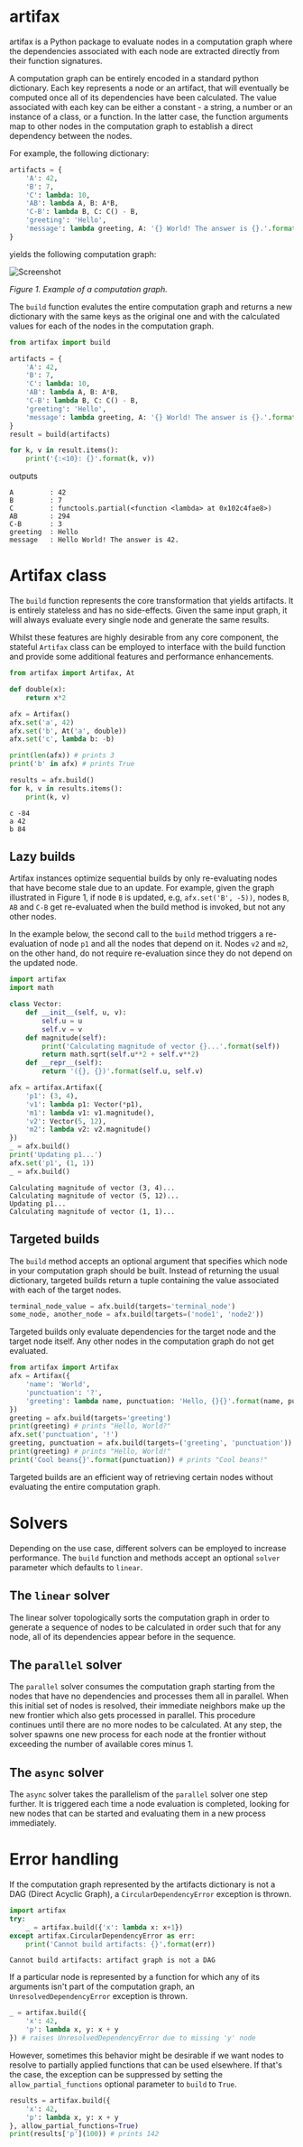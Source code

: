 # artifax

artifax is a Python package to evaluate nodes in a computation graph where
the dependencies associated with each node are extracted directly from their
function signatures.

A computation graph can be entirely encoded in a standard python dictionary.
Each key represents a node or an artifact, that will eventually be computed
once all of its dependencies have been calculated. The value associated with
each key can be either a constant - a string, a number or an instance of a class,
or a function. In the latter case, the function arguments map to other nodes
in the computation graph to establish a direct dependency between the nodes.

For example, the following dictionary:

```python
artifacts = {
    'A': 42,
    'B': 7,
    'C': lambda: 10,
    'AB': lambda A, B: A*B,
    'C-B': lambda B, C: C() - B,
    'greeting': 'Hello',
    'message': lambda greeting, A: '{} World! The answer is {}.'.format(greeting, A)
}
```
yields the following computation graph:

![Screenshot](sample-dag.png)
<div style="font-style:italic">Figure 1. Example of a computation graph.</div>

The `build` function evalutes the entire computation graph and returns a new dictionary
with the same keys as the original one and with the calculated values for each of the nodes
in the computation graph.

```python
from artifax import build

artifacts = {
    'A': 42,
    'B': 7,
    'C': lambda: 10,
    'AB': lambda A, B: A*B,
    'C-B': lambda B, C: C() - B,
    'greeting': 'Hello',
    'message': lambda greeting, A: '{} World! The answer is {}.'.format(greeting, A)
}
result = build(artifacts)

for k, v in result.items():
    print('{:<10}: {}'.format(k, v))
```
outputs
```shell
A         : 42
B         : 7
C         : functools.partial(<function <lambda> at 0x102c4fae8>)
AB        : 294
C-B       : 3
greeting  : Hello
message   : Hello World! The answer is 42.
```

# Artifax class

The `build` function represents the core transformation that yields artifacts.
It is entirely stateless and has no side-effects. Given the same input graph, it will always
evaluate every single node and generate the same results.

Whilst these features are highly desirable from any core component, the stateful `Artifax`
class can be employed to interface with the build function and provide some additional features
and performance enhancements.

```python
from artifax import Artifax, At

def double(x):
    return x*2

afx = Artifax()
afx.set('a', 42)
afx.set('b', At('a', double))
afx.set('c', lambda b: -b)

print(len(afx)) # prints 3
print('b' in afx) # prints True

results = afx.build()
for k, v in results.items():
    print(k, v)
```
```
c -84
a 42
b 84
```
## Lazy builds

Artifax instances optimize sequential builds by only re-evaluating nodes that
have become stale due to an update. For example, given the graph illustrated in
Figure 1, if node `B` is updated, e.g, `afx.set('B', -5))`, nodes `B`, `AB` and
`C-B` get re-evaluated when the build method is invoked, but not any other
nodes.

In the example below, the second call to the `build` method triggers a
re-evaluation of node `p1` and all the nodes that depend on it. Nodes `v2` and
`m2`, on the other hand, do not require re-evaluation since they do not depend
on the updated node.

```python
import artifax
import math

class Vector:
    def __init__(self, u, v):
        self.u = u
        self.v = v
    def magnitude(self):
        print('Calculating magnitude of vector {}...'.format(self))
        return math.sqrt(self.u**2 + self.v**2)
    def __repr__(self):
        return '({}, {})'.format(self.u, self.v)

afx = artifax.Artifax({
    'p1': (3, 4),
    'v1': lambda p1: Vector(*p1),
    'm1': lambda v1: v1.magnitude(),
    'v2': Vector(5, 12),
    'm2': lambda v2: v2.magnitude()
})
_ = afx.build()
print('Updating p1...')
afx.set('p1', (1, 1))
_ = afx.build()
```

```
Calculating magnitude of vector (3, 4)...
Calculating magnitude of vector (5, 12)...
Updating p1...
Calculating magnitude of vector (1, 1)...
```

## Targeted builds
The `build` method accepts an optional argument that specifies which node in
your computation graph should be built. Instead of returning the usual dictionary,
targeted builds return a tuple containing the value associated with each of the
target nodes.

```python
terminal_node_value = afx.build(targets='terminal_node')
some_node, another_node = afx.build(targets=('node1', 'node2'))

```

Targeted builds only evaluate dependencies for the target node and the target node itself.
Any other nodes in the computation graph do not get evaluated.

```python
from artifax import Artifax
afx = Artifax({
    'name': 'World',
    'punctuation': '?',
    'greeting': lambda name, punctuation: 'Hello, {}{}'.format(name, punctuation),
})
greeting = afx.build(targets='greeting')
print(greeting) # prints "Hello, World?"
afx.set('punctuation', '!')
greeting, punctuation = afx.build(targets=('greeting', 'punctuation'))
print(greeting) # prints "Hello, World!"
print('Cool beans{}'.format(punctuation)) # prints "Cool beans!"
```

Targeted builds are an efficient way of retrieving certain nodes without
evaluating the entire computation graph.

# Solvers

Depending on the use case, different solvers can be employed to increase performance.
The `build` function and methods accept an optional `solver` parameter which defaults to
`linear`.

## The `linear` solver

The linear solver topologically sorts the computation graph in order to generate a sequence
of nodes to be calculated in order such that for any node, all of its dependencies appear
before in the sequence.

## The `parallel` solver

The `parallel` solver consumes the computation graph starting from the nodes that have
no dependencies and processes them all in parallel. When this initial set of nodes is resolved,
their immediate neighbors make up the new frontier which also gets processed in parallel.
This procedure continues until there are no more nodes to be calculated. At any step, the
solver spawns one new process for each node at the frontier without exceeding the number of
available cores minus 1.

## The `async` solver

The `async` solver takes the parallelism of the `parallel` solver one step further. It is triggered
each time a node evaluation is completed, looking for new nodes that can be started and evaluating
them in a new process immediately.

# Error handling

If the computation graph represented by the artifacts dictionary is not a DAG
(Direct Acyclic Graph), a `CircularDependencyError` exception is thrown.

```python
import artifax
try:
    _ = artifax.build({'x': lambda x: x+1})
except artifax.CircularDependencyError as err:
    print('Cannot build artifacts: {}'.format(err))
```
```
Cannot build artifacts: artifact graph is not a DAG
```

If a particular node is represented by a function for which any of its arguments isn't part
of the computation graph, an `UnresolvedDependencyError` exception is thrown.

```python
_ = artifax.build({
    'x': 42,
    'p': lambda x, y: x + y
}) # raises UnresolvedDependencyError due to missing 'y' node
```

However, sometimes this behavior might be desirable if we want nodes to resolve to partially
applied functions that can be used elsewhere. If that's the case, the exception can be suppressed
by setting the `allow_partial_functions` optional parameter to `build` to `True`.

```python
results = artifax.build({
    'x': 42,
    'p': lambda x, y: x + y
}, allow_partial_functions=True)
print(results['p'](100)) # prints 142
```
